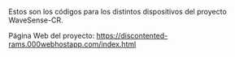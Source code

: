 Estos son los códigos para los distintos dispositivos del proyecto WaveSense-CR.

Página Web del proyecto: https://discontented-rams.000webhostapp.com/index.html
